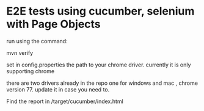 # E2E tests using cucumber, selenium with Page Objects

run using the command:

mvn verify

set in config.properties the path to your chrome driver. currently it is only supporting chrome

there are two drivers already in the repo one for windows and mac , chrome version 77. update it in case you need to.

Find the report in /target/cucumber/index.html

